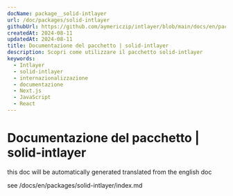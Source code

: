 ```yaml
---
docName: package__solid-intlayer
url: /doc/packages/solid-intlayer
githubUrl: https://github.com/aymericzip/intlayer/blob/main/docs/en/packages/solid-intlayer/index.md
createdAt: 2024-08-11
updatedAt: 2024-08-11
title: Documentazione del pacchetto | solid-intlayer
description: Scopri come utilizzare il pacchetto solid-intlayer
keywords:
  - Intlayer
  - solid-intlayer
  - internazionalizzazione
  - documentazione
  - Next.js
  - JavaScript
  - React
---
```


# Documentazione del pacchetto | solid-intlayer

this doc will be automatically generated translated from the english doc

see /docs/en/packages/solid-intlayer/index.md
